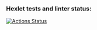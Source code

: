 ### Hexlet tests and linter status:
[![Actions Status](https://github.com/alexxxts/frontend-project-44/actions/workflows/hexlet-check.yml/badge.svg)](https://github.com/alexxxts/frontend-project-44/actions)